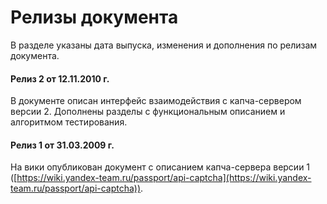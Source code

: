 # Релизы документа

В разделе указаны дата выпуска, изменения и дополнения по релизам документа.

#### Релиз 2 от 12.11.2010 г.

В документе описан интерфейс взаимодействия с капча-сервером версии 2. Дополнены разделы с функциональным описанием и алгоритмом тестирования.

#### Релиз 1 от 31.03.2009 г.

На вики опубликован документ с описанием капча-сервера версии 1 ([https://wiki.yandex-team.ru/passport/api-captcha](https://wiki.yandex-team.ru/passport/api-captcha)).

